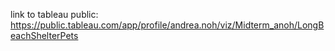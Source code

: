 link to tableau public: https://public.tableau.com/app/profile/andrea.noh/viz/Midterm_anoh/LongBeachShelterPets

